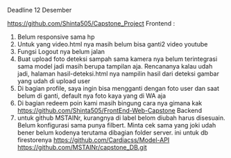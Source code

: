 Deadline 12 Desember

https://github.com/Shinta505/Capstone_Project
Frontend :
1. Belum responsive sama hp
2. Untuk yang video.html nya masih belum bisa ganti2 video youtube
3. Fungsi Logout nya belum jalan
4. Buat upload foto deteksi sampah sama kamera nya belum terintegrasi sama model jadi masih berupa tampilan aja. Rencananya kalau udah jadi, halaman hasil-deteksi.html nya nampilin hasil dari deteksi gambar yang udah di upload user
5. Di bagian profile, saya ingin bisa mengganti dengan foto user dan saat belum di ganti, default nya foto kaya yang di WA aja
6. Di bagian redeem poin kami masih bingung cara nya gimana kak
https://github.com/Shinta505/FrontEnd-Web-Capstone
Backend
1. untuk github MSTAINr, kurangnya  di label belom diubah harus disesuain. Belum konfigurasi sama punya filbert. Minta cek sama yang joki udah bener belum kodenya terutama dibagian folder server. ini untuk db firestorenya
https://github.com/Cardiacss/Model-API
https://github.com/MSTAINr/capstone_DB.git
